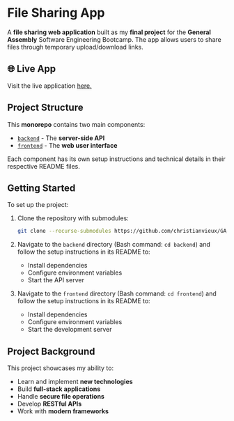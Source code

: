 # File Sharing App

A **file sharing web application** built as my **final project** for the **General Assembly** Software Engineering Bootcamp. The app allows users to share files through temporary upload/download links.

## 🌐 Live App

Visit the live application [here.](http://54.165.74.209:3006/home) 

## Project Structure

This **monorepo** contains two main components:

- [`backend`](https://github.com/christianvieux/file-sharing-api) - The **server-side API** 
- [`frontend`](https://github.com/christianvieux/file-sharing-frontend) - The **web user interface**

Each component has its own setup instructions and technical details in their respective README files.

## Getting Started

To set up the project:

1. Clone the repository with submodules:
    ```sh
    git clone --recurse-submodules https://github.com/christianvieux/GA_Project_Final_File-Sharing-App.git
    ```

2. Navigate to the `backend` directory (Bash command: `cd backend`) and follow the setup instructions in its README to:
    - Install dependencies
    - Configure environment variables
    - Start the API server

3. Navigate to the `frontend` directory (Bash command: `cd frontend`) and follow the setup instructions in its README to:
    - Install dependencies
    - Configure environment variables
    - Start the development server


## Project Background

This project showcases my ability to:
- Learn and implement **new technologies**
- Build **full-stack applications**
- Handle **secure file operations**
- Develop **RESTful APIs**
- Work with **modern frameworks**

